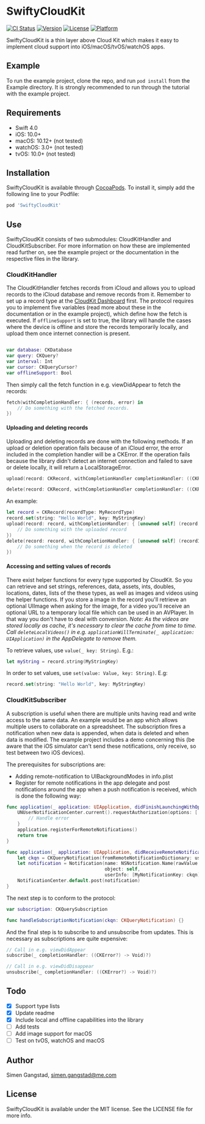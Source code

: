 # SwiftyCloudKit

[![CI Status](http://img.shields.io/travis/simengangstad/SwiftyCloudKit.svg?style=flat)](https://travis-ci.org/simengangstad/SwiftyCloudKit) [![Version](https://img.shields.io/cocoapods/v/SwiftyCloudKit.svg?style=flat)](http://cocoapods.org/pods/SwiftyCloudKit) [![License](https://img.shields.io/cocoapods/l/SwiftyCloudKit.svg?style=flat)](http://cocoapods.org/pods/SwiftyCloudKit) [![Platform](https://img.shields.io/cocoapods/p/SwiftyCloudKit.svg?style=flat)](http://cocoapods.org/pods/SwiftyCloudKit)

SwiftyCloudKit is a thin layer above Cloud Kit which makes it easy to implement cloud support into iOS/macOS/tvOS/watchOS apps.

## Example

To run the example project, clone the repo, and run `pod install` from the Example directory. It is strongly recommended to run through the tutorial with the example project.

## Requirements

- Swift 4.0
- iOS: 10.0+
- macOS: 10.12+ (not tested)
- watchOS: 3.0+ (not tested)
- tvOS: 10.0+ (not tested)

## Installation

SwiftyCloudKit is available through [CocoaPods](http://cocoapods.org). To install
it, simply add the following line to your Podfile:

```ruby
pod 'SwiftyCloudKit'
```

## Use

SwiftyCloudKit consists of two submodules: CloudKitHandler and CloudKitSubscriber. For more information on how these are implemented read further on, see the example project or the documentation in the respective files in the library.

### CloudKitHandler

The CloudKitHandler fetches records from iCloud and allows you to upload records to the iCloud database and remove records from it. Remember to set up a record type at the [CloudKit Dashboard](https://icloud.developer.apple.com/dashboard) first. The protocol requires you to implement five variables (read more about these in the documentation or in the example project), which define how the fetch is executed. If `offlineSupport` is set to true, the library will handle the cases where the device is offline and store the records temporarily locally, and upload them once internet connection is present.

```swift

var database: CKDatabase
var query: CKQuery?
var interval: Int
var cursor: CKQueryCursor?
var offlineSupport: Bool
```

Then simply call the fetch function in e.g. viewDidAppear to fetch the records:

```swift
fetch(withCompletionHandler: { (records, error) in
    // Do something with the fetched records.
})
```

#### Uploading and deleting records

Uploading and deleting records are done with the following methods. If an upload or deletion operation fails because of an iCloud error, the error included in the completion handler will be a CKError. If the operation fails because the library didn't detect an internet connection and failed to save or delete locally, it will return a LocalStorageError.

```swift
upload(record: CKRecord, withCompletionHandler completionHandler: ((CKRecord?, Error?) -> Void)?)
```
```swift
delete(record: CKRecord, withCompletionHandler completionHandler: ((CKRecordID?, Error?) -> Void)?)
```

An example:
```swift
let record = CKRecord(recordType: MyRecordType)
record.set(string: "Hello World", key: MyStringKey)
upload(record: record, withCompletionHandler: { [unowned self] (record, error) in
    // Do something with the uploaded record
})
delete(record: record, withCompletionHandler: { [unowned self] (recordID, error) in
    // Do something when the record is deleted
})
```

#### Accessing and setting values of records

There exist helper functions for every type supported by CloudKit. So you can retrieve and set strings, references, data, assets, ints, doubles, locations, dates, lists of the these types, as well as images and videos using the helper functions. If you store a image in the record you'll retrieve an optional UIImage when asking for the image, for a video you'll receive an optional URL to a temporary local file which can be used in an AVPlayer. In that way you don't have to deal with conversion. *Note: As the videos are stored locally as cache, it's necessary to clear the cache from time to time. Call `deleteLocalVideos()` in e.g. `applicationWillTerminate(_ application: UIApplication)` in the AppDelegate to remove them.*

To retrieve values, use `value(_ key: String)`. E.g.:
```swift
let myString = record.string(MyStringKey)
```

In order to set values, use `set(value: Value, key: String)`. E.g:
```swift
record.set(string: "Hello World", key: MyStringKey)
```


### CloudKitSubscriber

A subscription is useful when there are multiple units having read and write access to the same data. An example would be an app which allows multiple users to collaborate on a spreadsheet. The subscription fires a notification when new data is appended, when data is deleted and when data is modified. The example project includes a demo concerning this (be aware that the iOS simulator can't send these notifications, only receive, so test between two iOS devices).

The prerequisites for subscriptions are:
- Adding remote-notification to UIBackgroundModes in info.plist
- Register for remote notifications in the app delegate and post notifications around the app when a push notification is received, which is done the following way:

```swift
func application(_ application: UIApplication, didFinishLaunchingWithOptions launchOptions: [UIApplicationLaunchOptionsKey: Any]?) -> Bool {
    UNUserNotificationCenter.current().requestAuthorization(options: [.alert, .sound, .badge]) { (granted, error) in
        // Handle error
    }
    application.registerForRemoteNotifications()
    return true
}

func application(_ application: UIApplication, didReceiveRemoteNotification userInfo: [AnyHashable : Any], fetchCompletionHandler completionHandler: @escaping (UIBackgroundFetchResult) -> Void) {
    let ckqn = CKQueryNotification(fromRemoteNotificationDictionary: userInfo as! [String:NSObject])
    let notification = Notification(name: NSNotification.Name(rawValue: MyNotificationReceivedKey),
                                    object: self,
                                    userInfo: [MyNotificationKey: ckqn])
    NotificationCenter.default.post(notification)
}
```

The next step is to conform to the protocol:

```swift
var subscription: CKQuerySubscription

func handleSubscriptionNotification(ckqn: CKQueryNotification) {}
```

And the final step is to subscribe to and unsubscribe from updates. This is necessary as subscriptions are quite expensive:

```swift
// Call in e.g. viewDidAppear
subscribe(_ completionHandler: ((CKError?) -> Void)?)

// Call in e.g. viewDidDisappear
unsubscribe(_ completionHandler: ((CKError?) -> Void)?)
```

## Todo

- [x] Support type lists
- [x] Update readme
- [x] Include local and offline capabilities into the library
- [ ] Add tests
- [ ] Add image support for macOS
- [ ] Test on tvOS, watchOS and macOS

## Author

Simen Gangstad, simen.gangstad@me.com

## License

SwiftyCloudKit is available under the MIT license. See the LICENSE file for more info.
